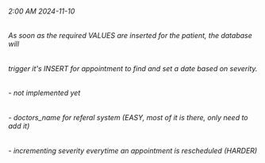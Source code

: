 ###### 2:00 AM 2024-11-10
###### As soon as the required VALUES are inserted for the patient, the database will
###### trigger it's INSERT for appointment to find and set a date based on severity. 

###### - not implemented yet 
######  - doctors_name for referal system (EASY, most of it is there, only need to add it)
######  - incrementing severity everytime an appointment is rescheduled (HARDER)
